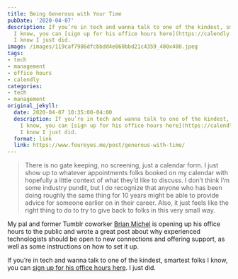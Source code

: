 ```yaml
---
title: Being Generous with Your Time
pubDate: '2020-04-07'
description: If you’re in tech and wanna talk to one of the kindest, smartest folks
  I know, you can [sign up for his office hours here](https://calendly.com/brianmichel/open-office-hours).
  I know I just did.
image: /images/119caf7986dfcbbdd4e060bbd21c4359_400x400.jpeg
tags:
- tech
- management
- office hours
- calendly
categories:
- tech
- management
original_jekyll:
  date: 2020-04-07 10:35:00-04:00
  description: If you’re in tech and wanna talk to one of the kindest, smartest folks
    I know, you can [sign up for his office hours here](https://calendly.com/brianmichel/open-office-hours).
    I know I just did.
  format: link
  link: https://www.foureyes.me/post/generous-with-time/
---
```


> There is no gate keeping, no screening, just a calendar form. I just show up to whatever appointments folks booked on my calendar with hopefully a little context of what they’d like to discuss. I don’t think I’m some industry pundit, but I do recognize that anyone who has been doing roughly the same thing for 10 years might be able to provide advice for someone earlier on in their career. Also, it just feels like the right thing to do to try to give back to folks in this very small way.

My pal and former Tumblr coworker [Brian Michel](https://twitter.com/brianmichel) is opening up his office hours to the public and wrote a great post about why experienced technologists should be open to new connections and offering support, as well as some instructions on how to set it up.

If you’re in tech and wanna talk to one of the kindest, smartest folks I know, you can [sign up for his office hours here](https://calendly.com/brianmichel/open-office-hours). I just did.
